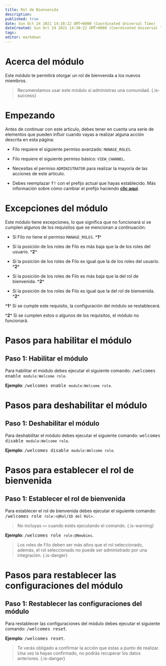 ```yaml
---
title: Rol de Bienvenida
description:
published: true
date: Sun Oct 24 2021 14:30:22 GMT+0000 (Coordinated Universal Time)
dateCreated: Sun Oct 24 2021 14:30:22 GMT+0000 (Coordinated Universal Time)
tags:
editor: markdown
---
```


# Acerca del módulo

Este módulo te permitirá otorgar un rol de bienvenida a los nuevos miembros.

> Recomendamos usar este módulo si administras una comunidad.
{.is-success}

# Empezando

Antes de continuar con este artículo, debes tener en cuenta una serie de elementos que pueden influir cuando vayas a realizar alguna acción descrita en esta página:

- Filo requiere el siguiente permiso avanzado: ``MANAGE_ROLES``.

- Filo requiere el siguiente permiso básico: ``VIEW_CHANNEL``.

- Necesitas el permiso ``ADMINISTRATOR`` para realizar la mayoría de las acciones de este artículo.
- Debes reemplazar <kbd>f!</kbd> con el prefijo actual que hayas establecido. Más información sobre cómo cambiar el prefijo haciendo **[clic aquí](https://wiki.filobot.xyz/es/modules/prefix)**.

# Excepciones del módulo

Este módulo tiene excepciones, lo que significa que no funcionará si se cumplen algunos de los requisitos que se mencionan a continuación:

- Si Filo no tiene el permiso ``MANAGE_ROLES``. **^1^**

- Si la posición de los roles de Filo es más baja que la de los roles del usuario. **^2^**

- Si la posición de los roles de Filo es igual que la de los roles del usuario. **^2^**

- Si la posición de los roles de Filo es más baja que la del rol de bienvenida. **^2^**

- Si la posición de los roles de Filo es igual que la del rol de bienvenida. **^2^**

**^1^** Si se cumple este requisito, la configuración del módulo se restablecerá.

**^2^** Si se cumplen estos o algunos de los requisitos, el módulo no funcionará.

# Pasos para habilitar el módulo

## **Paso 1**: Habilitar el módulo

Para habilitar el módulo debes ejecutar el siguiente comando: <kbd>/welcomes enable ``module:Welcome role``</kbd>.

**Ejemplo**: <kbd>/welcomes enable ``module:Welcome role``</kbd>.

# Pasos para deshabilitar el módulo

## **Paso 1**: Deshabilitar el módulo

Para deshabilitar el módulo debes ejecutar el siguiente comando: <kbd>welcomes disable ``module:Welcome role``</kbd>.

**Ejemplo**: <kbd>/welcomes disable ``module:Welcome role``</kbd>.

# Pasos para establecer el rol de bienvenida

## **Paso 1**: Establecer el rol de bienvenida

Para establecer el rol de bienvenida debes ejecutar el siguiente comando: <kbd>/welcomes role ``role:<@Rol/ID del Rol>``</kbd>.

> No incluyas ``<>`` cuando estés ejecutando el comando.
{.is-warning}

**Ejemplo**: <kbd>/welcomes role ``role:@Newbies``</kbd>.

> Los roles de Filo deben ser más altos que el rol seleccionado, además, el rol seleccionado no puede ser administrado por una integración.
{.is-danger}

# Pasos para restablecer las configuraciones del módulo

## **Paso 1**: Restablecer las configuraciones del módulo

Para restablecer las configuraciones del módulo debes ejecutar el siguiente comando: <kbd>/welcomes reset</kbd>.

**Ejemplo**: <kbd>/welcomes reset</kbd>.

> Te verás obligado a confirmar la acción que estas a punto de realizar. Una vez la hayas confirmado, no podrás recuperar los datos anteriores.
{.is-danger}
